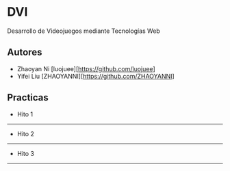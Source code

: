# DVI
Desarrollo de Videojuegos mediante Tecnologías Web

## Autores
* Zhaoyan Ni [luojuee][https://github.com/luojuee]
* Yifei Liu [ZHAOYANNI][https://github.com/ZHAOYANNI]

## Practicas
* Hito 1
------
* Hito 2
------
* Hito 3
------
